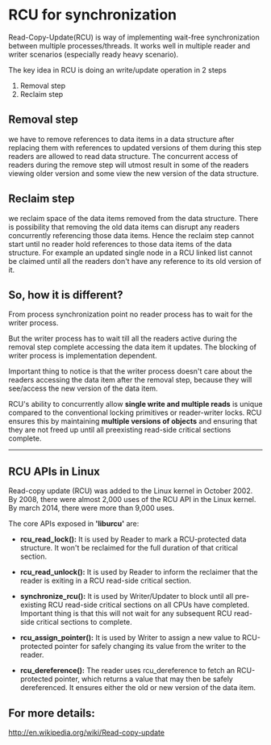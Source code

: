 
RCU for synchronization
========================

Read-Copy-Update(RCU) is way of implementing wait-free synchronization between multiple processes/threads. 
It works well in multiple reader and writer scenarios (especially ready heavy scenario).


The key idea in RCU is doing an write/update operation in 2 steps
1. Removal step
2. Reclaim step

## Removal step ##
we have to remove references to data items in a data structure after replacing them with references to updated versions of them during this step readers are allowed to read data structure. 
The concurrent access of readers during the remove step will utmost result in some of the readers viewing older version and some view the new version of the data structure.

## Reclaim step ##
we reclaim space of the data items removed from the data structure. There is possibility that removing the old data items can disrupt any readers concurrently referencing those data items. 
Hence the reclaim step cannot start until no reader hold references to those data items of the data structure. For example an updated single node in a RCU linked list cannot be claimed until all the readers don't have any reference to its old version of it.

## So, how it is different? ##
From process synchronization point no reader process has to wait for the writer process. 

But the writer process has to wait till all the readers active during the removal step complete accessing the data item it updates.
The blocking of writer process is implementation dependent. 

Important thing to notice is that the writer process doesn't care about the readers accessing the data item after the removal step, 
because they will see/access the new version of the data item.

RCU's ability to concurrently allow **single write and multiple reads** is unique compared to the conventional locking primitives 
or reader-writer locks. RCU ensures this by maintaining **multiple versions of objects** and ensuring that they are not freed up until all preexisting read-side critical sections complete.

---------------------

## RCU APIs in Linux ##

Read-copy update (RCU) was added to the Linux kernel in October 2002. 
By 2008, there were almost 2,000 uses of the RCU API in the Linux kernel. 
By march 2014, there were more than 9,000 uses.

The core APIs exposed in **'liburcu'** are:

* **rcu_read_lock():** It is used by Reader to mark a RCU-protected data structure. It won't be reclaimed for the full duration of that critical section.

* **rcu_read_unlock():** It is used by Reader to inform the reclaimer that the reader is exiting in a RCU read-side critical section.

* **synchronize_rcu():** It is used by Writer/Updater to block until all pre-existing RCU read-side critical sections on all CPUs have completed. Important thing is that this will not wait for any subsequent RCU read-side critical sections to complete.

* **rcu_assign_pointer():** It is used by Writer to assign a new value to RCU-protected pointer for safely changing its value from the writer to the reader.

* **rcu_dereference():** The reader uses rcu_dereference to fetch an RCU-protected pointer, which returns a value that may then be safely dereferenced. It ensures either the old or new version of the data item.


## For more details: ##
http://en.wikipedia.org/wiki/Read-copy-update
